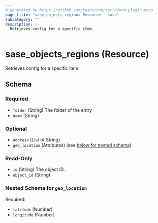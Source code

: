 ```yaml
---
# generated by https://github.com/hashicorp/terraform-plugin-docs
page_title: "sase_objects_regions Resource - sase"
subcategory: ""
description: |-
  Retrieves config for a specific item.
---
```


# sase_objects_regions (Resource)

Retrieves config for a specific item.



<!-- schema generated by tfplugindocs -->
## Schema

### Required

- `folder` (String) The folder of the entry
- `name` (String)

### Optional

- `address` (List of String)
- `geo_location` (Attributes) (see [below for nested schema](#nestedatt--geo_location))

### Read-Only

- `id` (String) The object ID.
- `object_id` (String)

<a id="nestedatt--geo_location"></a>
### Nested Schema for `geo_location`

Required:

- `latitude` (Number)
- `longitude` (Number)


